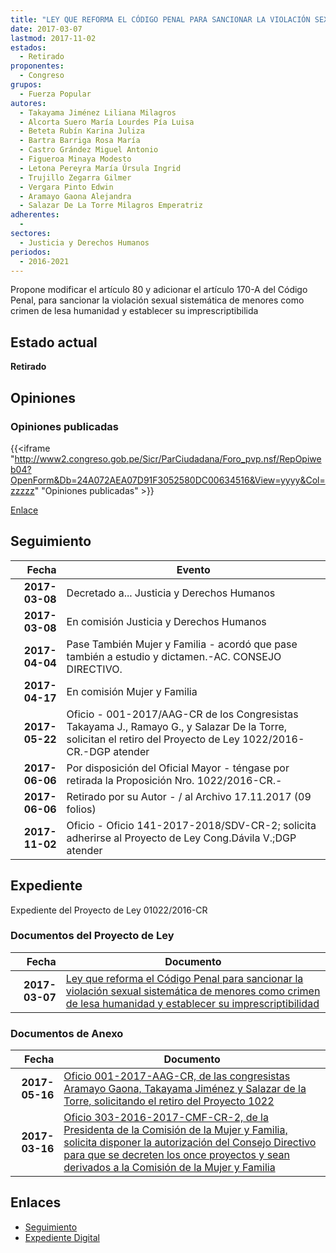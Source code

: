 ```yaml
---
title: "LEY QUE REFORMA EL CÓDIGO PENAL PARA SANCIONAR LA VIOLACIÓN SEXUAL SISTEMÁTICA DE MENORES COMO CRIMEN DE LESA HUMANIDAD Y ESTABLECER SU IMPRESCRIPTIBILIDAD"
date: 2017-03-07
lastmod: 2017-11-02
estados: 
  - Retirado
proponentes: 
  - Congreso
grupos: 
  - Fuerza Popular
autores: 
  - Takayama Jiménez Liliana Milagros
  - Alcorta Suero María Lourdes Pía Luisa
  - Beteta Rubín Karina Juliza
  - Bartra Barriga Rosa María
  - Castro Grández Miguel Antonio
  - Figueroa Minaya Modesto
  - Letona Pereyra María Úrsula Ingrid
  - Trujillo Zegarra Gilmer
  - Vergara Pinto Edwin
  - Aramayo Gaona Alejandra
  - Salazar De La Torre Milagros Emperatriz
adherentes: 
  - 
sectores: 
  - Justicia y Derechos Humanos
periodos: 
  - 2016-2021
---
```


Propone modificar el artículo 80 y adicionar el artículo 170-A del Código Penal, para sancionar la violación sexual sistemática de menores como crimen de lesa humanidad y establecer su imprescriptibilida


## Estado actual

**Retirado**

## Opiniones

### Opiniones publicadas

{{<iframe "http://www2.congreso.gob.pe/Sicr/ParCiudadana/Foro_pvp.nsf/RepOpiweb04?OpenForm&Db=24A072AEA07D91F3052580DC00634516&View=yyyy&Col=zzzzz" "Opiniones publicadas" >}}

[Enlace](http://www2.congreso.gob.pe/Sicr/ParCiudadana/Foro_pvp.nsf/RepOpiweb04?OpenForm&Db=24A072AEA07D91F3052580DC00634516&View=yyyy&Col=zzzzz)

## Seguimiento

| Fecha | Evento |
|------:|--------|
| **2017-03-08** | Decretado a... Justicia y Derechos Humanos|
| **2017-03-08** | En comisión Justicia y Derechos Humanos|
| **2017-04-04** | Pase También Mujer y Familia - acordó que pase también a estudio y dictamen.-AC. CONSEJO DIRECTIVO.|
| **2017-04-17** | En comisión Mujer y Familia|
| **2017-05-22** | Oficio - 001-2017/AAG-CR de los Congresistas Takayama J., Ramayo G., y Salazar De la Torre, solicitan el retiro del Proyecto de Ley 1022/2016-CR.-DGP atender|
| **2017-06-06** | Por disposición del Oficial Mayor - téngase por retirada la Proposición Nro. 1022/2016-CR.-|
| **2017-06-06** | Retirado por su Autor - / al Archivo 17.11.2017 (09 folios)|
| **2017-11-02** | Oficio - Oficio 141-2017-2018/SDV-CR-2; solicita adherirse al Proyecto de Ley Cong.Dávila V.;DGP atender|


## Expediente

Expediente del Proyecto de Ley 01022/2016-CR


### Documentos del Proyecto de Ley

| Fecha | Documento |
|------:|--------|
| **2017-03-07** | [Ley que reforma el Código Penal para sancionar la violación sexual sistemática de menores como crimen de lesa humanidad y establecer su imprescriptibilidad](http://www.leyes.congreso.gob.pe/Documentos/2016_2021/Proyectos_de_Ley_y_de_Resoluciones_Legislativas/PL0102220170307.pdf) |

### Documentos de Anexo

| Fecha | Documento |
|------:|--------|
| **2017-05-16** | [Oficio 001-2017-AAG-CR, de las congresistas Aramayo Gaona, Takayama Jiménez y Salazar de la Torre, solicitando el retiro del Proyecto 1022](http://www.leyes.congreso.gob.pe/Documentos/2016_2021/Oficios/Congresistas/OFICIO-001-2017-AAG-CR..pdf) |
| **2017-03-16** | [Oficio 303-2016-2017-CMF-CR-2, de la Presidenta de la Comisión de la Mujer y Familia, solicita disponer la autorización del Consejo Directivo para que se decreten los once proyectos y sean derivados a la Comisión de la Mujer y Familia](http://www.leyes.congreso.gob.pe/Documentos/2016_2021/Oficios/Comisiones_Ordinarias/OFICIO-303_2016-2017-CMF-CR-2.pdf) |

## Enlaces 

- [Seguimiento](http://www2.congreso.gob.pe/Sicr/TraDocEstProc/CLProLey2016.nsf/f7fff46988ca05b1052578e100829cc7/2b7fca6e4ea5d75d052580dc0076f7a8?OpenDocument)
- [Expediente Digital](http://www2.congreso.gob.pehttp://www2.congreso.gob.pe/Sicr/TraDocEstProc/CLProLey2016.nsf/f7fff46988ca05b1052578e100829cc7/2b7fca6e4ea5d75d052580dc0076f7a8?OpenDocument&Click=05257FB7005EB655.eb71d0cf91d8294e05256cdf006b5706/$Body/0.1C6C)
